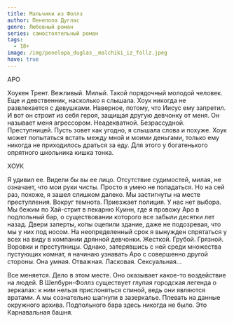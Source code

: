 ```yaml
---
title: Мальчики из Фоллз
author: Пенелопа Дуглас
genre: Любовный роман
series: самостоятельный роман
tags:
  - 18+
image: /img/penelopa_duglas__malchiki_iz_follz.jpeg
have: true
---
```

АРО 

Хоукен Трент. Вежливый. Милый. Такой порядочный молодой человек. Еще и девственник, насколько я слышала. Хоук никогда не развлекается с девушками. Наверное, потому, что Иисус ему запретил. И вот он строит из себя героя, защищая другую девчонку от меня. Он называет меня агрессором. Неадекватной. Безрассудной. Преступницей. Пусть зовет как угодно, я слышала слова и похуже. Хоук может попытаться встать между мной и моими деньгами, только ему никогда не приходилось драться за еду. Для этого у богатенького опрятного школьника кишка тонка. 

ХОУК 

Я удивил ее. Видели бы вы ее лицо. Отсутствие судимостей, милая, не означает, что мои руки чисты. Просто я умею не попадаться. Но на сей раз, похоже, я зашел слишком далеко. Мы застигнуты на месте преступления. Вокруг темнота. Приезжает полиция. У нас нет выбора. Мы бежим по Хай-стрит в пекарню Куинн, где я провожу Аро в подпольный бар, о существовании которого все забыли десятки лет назад. Двери заперты, копы оцепили здание, даже не подозревая, что мы у них под носом. На неопределенный срок я вынужден спрятаться у всех на виду в компании дрянной девчонки. Жесткой. Грубой. Грязной. Воровки и преступницы. Однако, затерявшись с ней среди множества пустующих комнат, я начинаю узнавать Аро с совершенно другой стороны. Она умная. Отважная. Ласковая. Сексуальная... 

Все меняется. Дело в этом месте. Оно оказывает какое-то воздействие на людей. В Шелбурн-Фоллз существует глупая городская легенда о зеркалах: к ним нельзя прислоняться спиной, ведь они являются вратами. А мы сознательно шагнули в зазеркалье. Плевать на данные окружного архива. Подпольного бара здесь никогда не было. Это Карнавальная башня.